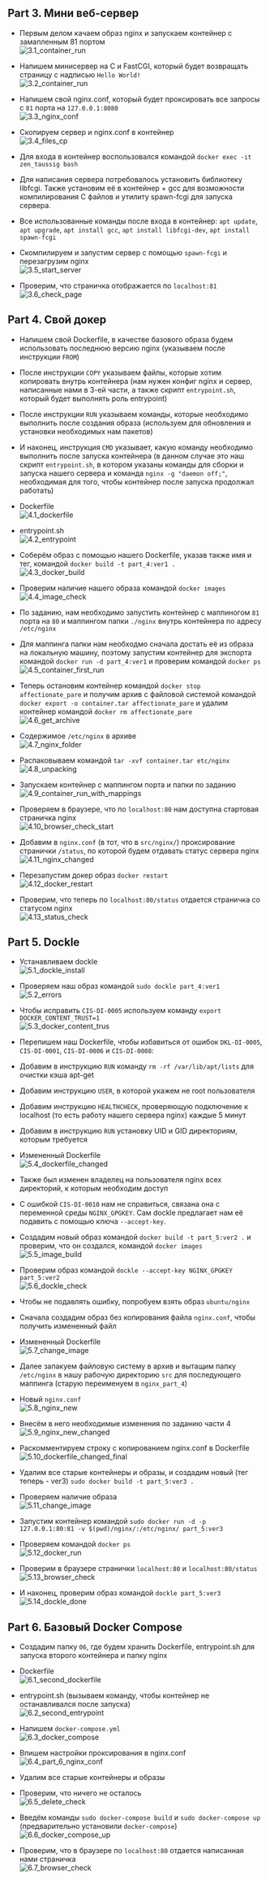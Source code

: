 ## Part 3. Мини веб-сервер ##

* Первым делом качаем образ nginx и запускаем контейнер с замапленным 81 портом \
  ![3.1_container_run](part_3_6_screenshots/3.1_container_run.png)
  

* Напишем минисервер на C и FastCGI, который будет возвращать страницу с надписью `Hello World!` \
  ![3.2_container_run](part_3_6_screenshots/3.1_server_c.png)
  

* Напишем свой nginx.conf, который будет проксировать все запросы с `81` порта на `127.0.0.1:8080` \
  ![3.3_nginx_conf](part_3_6_screenshots/3.3_nginx_conf.png)
  

* Скопируем сервер и nginx.conf в контейнер \
  ![3.4_files_cp](part_3_6_screenshots/3.4_files_cp.png)
  

* Для входа в контейнер воспользовался командой `docker exec -it zen_taussig bash`
* Для написания сервера потребовалось установить библиотеку libfcgi. Также установим её в контейнер + gcc для возможности компилирования С файлов и утилиту spawn-fcgi для запуска сервера.
* Все использованные команды после входа в контейнер: `apt update`, `apt upgrade`, `apt install gcc`, `apt install libfcgi-dev`, `apt install spawn-fcgi`
  
* Скомпилируем и запустим сервер с помощью `spawn-fcgi` и перезагрузим nginx\
  ![3.5_start_server](part_3_6_screenshots/3.5_start_server.png)
  

* Проверим, что страничка отображается по `localhost:81` \
  ![3.6_check_page](part_3_6_screenshots/3.6_check_page.png)
  

## Part 4. Свой докер ##
* Напишем свой Dockerfile, в качестве базового образа будем использовать последнюю версию nginx (указываем после инструкции `FROM`)
* После инструкции `COPY` указываем файлы, которые хотим копировать внутрь контейнера (нам нужен конфиг nginx и сервер, написанные нами в 3-ей части, а также скрипт `entrypoint.sh`, который будет выполнять роль entrypoint)
* После инструкции `RUN` указываем команды, которые необходимо выполнить после создания образа (используем для обновления и установки необходимых нам пакетов)
* И наконец, инструкция `CMD` указывает, какую команду необходимо выполнить после запуска контейнера (в данном случае это наш скрипт `entrypoint.sh`, в котором указаны команды для сборки и запуска нашего сервера и команда `nginx -g "daemon off;"`, необходимая для того, чтобы контейнер после запуска продолжал работать)
  

* Dockerfile \
  ![4.1_dockerfile](part_3_6_screenshots/4.1_dockerfile.png)
  

* entrypoint.sh \
  ![4.2_entrypoint](part_3_6_screenshots/4.2_entrypoint.sh.png)
  

* Соберём образ с помощью нашего Dockerfile, указав также имя и тег, командой `docker build -t part_4:ver1 .` \
  ![4.3_docker_build](part_3_6_screenshots/4.3_docker_build.png)
  

* Проверим наличие нашего образа командой `docker images` \
  ![4.4_image_check](part_3_6_screenshots/4.4_image_check.png)
  

* По заданию, нам необходимо запустить контейнер с маппиногом `81` порта на `80` и маппингом папки `./nginx` внутрь контейнера по адресу `/etc/nginx`
* Для маппинга папки нам необходмо сначала достать её из образа на локальную машину, поэтому запустим контейнер для экспорта командой `docker run -d part_4:ver1` и проверим командой `docker ps` \
  ![4.5_container_first_run](part_3_6_screenshots/4.5_container_first_run.png)
  

* Теперь остановим контейнер командой `docker stop affectionate_pare` и получим архив с файловой системой командой `docker export -o container.tar affectionate_pare` и удалим контейнер командой `docker rm affectionate_pare` \
  ![4.6_get_archive](part_3_6_screenshots/4.6_get_archive.png)
  

* Содержимое `/etc/nginx` в архиве \
  ![4.7_nginx_folder](part_3_6_screenshots/4.7_nginx_folder.png)
  

* Распаковываем командой `tar -xvf container.tar etc/nginx` \
  ![4.8_unpacking](part_3_6_screenshots/4.8_unpacking.png)
  

* Запускаем контейнер с маппингом порта и папки по заданию \
  ![4.9_container_run_with_mappings](part_3_6_screenshots/4.9_container_run_with_mappings.png)
  

* Проверяем в браузере, что по `localhost:80` нам доступна стартовая страничка nginx \
  ![4.10_browser_check_start](part_3_6_screenshots/4.10_browser_check_start.png)
  

* Добавим в `nginx.conf` (в тот, что в `src/nginx/`) проксирование странички `/status`, по которой будем отдавать статус сервера nginx \
  ![4.11_nginx_changed](part_3_6_screenshots/4.11_nginx_changed.png)
  

* Перезапустим докер образ `docker restart ` \
  ![4.12_docker_restart](part_3_6_screenshots/4.12_docker_restart.png)
  

* Проверим, что теперь по `localhost:80/status` отдается страничка со статусом nginx \
  ![4.13_status_check](part_3_6_screenshots/4.13_status_check.png)
  

## Part 5. Dockle ##
* Устанавливаем dockle \
  ![5.1_dockle_install](part_3_6_screenshots/5.1_dockle_install.png)
  

* Проверяем наш образ командой `sudo dockle part_4:ver1` \
  ![5.2_errors](part_3_6_screenshots/5.2_errors.png)
  

* Чтобы исправить `CIS-DI-0005` используем команду `export DOCKER_CONTENT_TRUST=1` \
  ![5.3_docker_content_trus](part_3_6_screenshots/5.3_docker_content_trus.png)
  

* Перепишем наш Dockerfile, чтобы избавиться от ошибок `DKL-DI-0005`, `CIS-DI-0001`, `CIS-DI-0006` и `CIS-DI-0008`:
* Добавим в инструкцию `RUN` команду `rm -rf /var/lib/apt/lists` для очистки кэша apt-get
* Добавим инструкцию `USER`, в которой укажем не root пользователя
* Добавим инструкцию `HEALTHCHECK`, проверяющую подключение к localhost (то есть работу нашего сервера nginx) каждые 5 минут
* Добавим в инструкцию `RUN` установку UID и GID директориям, которым требуется
  

* Измененный Dockerfile \
  ![5.4_dockerfile_changed](part_3_6_screenshots/5.4_dockerfile_changed.png)
* Также был изменен владелец на пользователя nginx всех директорий, к которым необходим доступ
  

* С ошибкой `CIS-DI-0010` нам не справиться, связана она с переменной среды `NGINX_GPGKEY`. Сам dockle предлагает нам её подавить с помощью ключа `--accept-key`.
  

* Cоздадим новый образ командой `docker build -t part_5:ver2 .` и проверим, что он создался, командой `docker images` \
  ![5.5_image_build](part_3_6_screenshots/5.5_image_build.png)
  

* Проверим образ командой `dockle --accept-key NGINX_GPGKEY part_5:ver2` \
  ![5.6_dockle_check](part_3_6_screenshots/5.6_dockle_check.png)
  

* Чтобы не подавлять ошибку, попробуем взять образ `ubuntu/nginx`
* Сначала создадим образ без копирования файла `nginx.conf`, чтобы получить измененный файл
  

* Измененный Dockerfile \
  ![5.7_change_image](part_3_6_screenshots/5.7_dockerfile_changed_v1.png)


* Далее запакуем файловую систему в архив и вытащим папку `/etc/nginx` в нашу рабочую директорию `src` для последующего маппинга (старую переименуем в `nginx_part_4`)
  

* Новый `nginx.conf` \
  ![5.8_nginx_new](part_3_6_screenshots/5.8_nginx_new.png)
  

* Внесём в него необходимые изменения по заданию части 4 \
  ![5.9_nginx_new_changed](part_3_6_screenshots/5.9_nginx_new_changed.png)
  

* Раскомментируем строку с копированием nginx.conf в Dockerfile \
  ![5.10_dockerfile_changed_final](part_3_6_screenshots/5.10_dockerfile_changed_final.png)
  

* Удалим все старые контейнеры и образы, и создадим новый (тег теперь - ver3) `sudo docker build -t part_5:ver3 .`
* Проверяем наличие образа \
  ![5.11_change_image](part_3_6_screenshots/5.11_change_image.png)
  

* Запустим контейнер командой `sudo docker run -d -p 127.0.0.1:80:81 -v $(pwd)/nginx/:/etc/nginx/ part_5:ver3`
* Проверяем командой `docker ps` \
  ![5.12_docker_run](part_3_6_screenshots/5.12_docker_run.png)
  

* Проверим в браузере странички `localhost:80` и `localhost:80/status` \
  ![5.13_browser_check](part_3_6_screenshots/5.13_browser_check.png)
  

* И наконец, проверим образ командой `dockle part_5:ver3` \
  ![5.14_dockle_done](part_3_6_screenshots/5.14_dockle_done.png)
  

## Part 6. Базовый Docker Compose ##
* Создадим папку `06`, где будем хранить Dockerfile, entrypoint.sh для запуска второго контейнера и папку nginx
  

* Dockerfile \
  ![6.1_second_dockerfile](part_3_6_screenshots/6.1_second_dockerfile.png)
  

* entrypoint.sh (вызываем команду, чтобы контейнер не останавливался после запуска) \
  ![6.2_second_entrypoint](part_3_6_screenshots/6.2_second_entrypoint.png)
  

* Напишем `docker-compose.yml` \
  ![6.3_docker_compose](part_3_6_screenshots/6.3_docker_compose.png)
  

* Впишем настройки проксирования в nginx.conf \
  ![6.4_part_6_nginx_conf](part_3_6_screenshots/6.4_part_6_nginx_conf.png)
  

* Удалим все старые контейнеры и образы
* Проверим, что ничего не осталось \
  ![6.5_delete_check](part_3_6_screenshots/6.5_delete_check.png)
  

* Введём команды `sudo docker-compose build` и `sudo docker-compose up` (предварительно установили `docker-compose`) \
  ![6.6_docker_compose_up](part_3_6_screenshots/6.6_docker_compose_up.png)
  

* Проверим, что в браузере по `localhost:80` отдается написанная нами страничка \
  ![6.7_browser_check](part_3_6_screenshots/6.7_browser_check.png)
  

